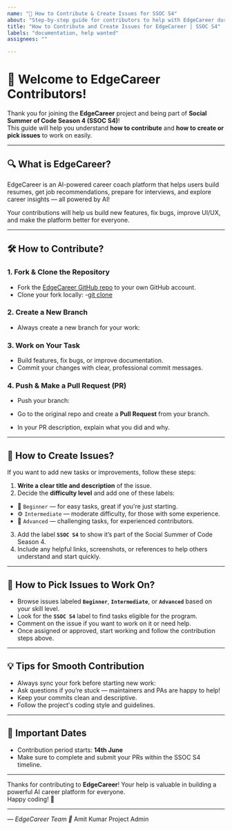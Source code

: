 ```yaml
---
name: "📝 How to Contribute & Create Issues for SSOC S4"
about: "Step-by-step guide for contributors to help with EdgeCareer during Social Summer of Code Season 4"
title: "How to Contribute and Create Issues for EdgeCareer | SSOC S4"
labels: "documentation, help wanted"
assignees: ""

---
```


# 👋 Welcome to EdgeCareer Contributors!

Thank you for joining the **EdgeCareer** project and being part of **Social Summer of Code Season 4 (SSOC S4)**!  
This guide will help you understand **how to contribute** and **how to create or pick issues** to work on easily.

---

## 🔍 What is EdgeCareer?

EdgeCareer is an AI-powered career coach platform that helps users build resumes, get job recommendations, prepare for interviews, and explore career insights — all powered by AI!

Your contributions will help us build new features, fix bugs, improve UI/UX, and make the platform better for everyone.

---

## 🛠️ How to Contribute?

### 1. Fork & Clone the Repository

- Fork the [EdgeCareer GitHub repo](https://github.com/amitkumardemo/EdgeCareer) to your own GitHub account.
- Clone your fork locally:
-[git clone](https://github.com/your-username/EdgeCareer.git)


### 2. Create a New Branch

- Always create a new branch for your work:

### 3. Work on Your Task

- Build features, fix bugs, or improve documentation.
- Commit your changes with clear, professional commit messages.

### 4. Push & Make a Pull Request (PR)

- Push your branch:

- Go to the original repo and create a **Pull Request** from your branch.
- In your PR description, explain what you did and why.

---

## 📝 How to Create Issues?

If you want to add new tasks or improvements, follow these steps:

1. **Write a clear title and description** of the issue.  
2. Decide the **difficulty level** and add one of these labels:  
 - 🔰 `Beginner` — for easy tasks, great if you're just starting.  
 - ⚙️ `Intermediate` — moderate difficulty, for those with some experience.  
 - 🚀 `Advanced` — challenging tasks, for experienced contributors.  
3. Add the label **`SSOC S4`** to show it’s part of the Social Summer of Code Season 4.  
4. Include any helpful links, screenshots, or references to help others understand and start quickly.

---

## 🎯 How to Pick Issues to Work On?

- Browse issues labeled **`Beginner`**, **`Intermediate`**, or **`Advanced`** based on your skill level.  
- Look for the **`SSOC S4`** label to find tasks eligible for the program.  
- Comment on the issue if you want to work on it or need help.  
- Once assigned or approved, start working and follow the contribution steps above.

---

## 💡 Tips for Smooth Contribution

- Always sync your fork before starting new work:
- Ask questions if you’re stuck — maintainers and PAs are happy to help!  
- Keep your commits clean and descriptive.  
- Follow the project's coding style and guidelines.  

---

## 📅 Important Dates

- Contribution period starts: **14th June**  
- Make sure to complete and submit your PRs within the SSOC S4 timeline.

---

Thanks for contributing to **EdgeCareer**! Your help is valuable in building a powerful AI career platform for everyone.  
Happy coding! 💙

---

*— EdgeCareer Team 🚀*
Amit Kumar Project Admin
